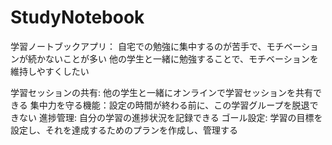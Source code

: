 # StudyNotebook

学習ノートブックアプリ：
自宅での勉強に集中するのが苦手で、モチベーションが続かないことが多い
他の学生と一緒に勉強することで、モチベーションを維持しやすくしたい

学習セッションの共有: 他の学生と一緒にオンラインで学習セッションを共有できる
集中力を守る機能：設定の時間が終わる前に、この学習グループを脱退できない
進捗管理: 自分の学習の進捗状況を記録できる
ゴール設定: 学習の目標を設定し、それを達成するためのプランを作成し、管理する
